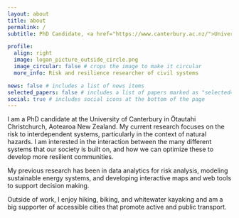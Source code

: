 ```yaml
---
layout: about
title: about
permalink: /
subtitle: PhD Candidate, <a href="https://www.canterbury.ac.nz/">University of Canterbury</a>

profile:
  align: right
  image: logan_picture_outside_circle.png
  image_circular: false # crops the image to make it circular
  more_info: Risk and resilience researcher of civil systems

news: false # includes a list of news items
selected_papers: false # includes a list of papers marked as "selected={true}"
social: true # includes social icons at the bottom of the page
---
```


I am a PhD candidate at the University of Canterbury in Ōtautahi Christchurch, Aotearoa New Zealand. My current research focuses on the risk to interdependent systems, particularly in the context of natural hazards. I am interested in the interaction between the many different systems that our society is built on, and how we can optimize these to develop more resilient communities.

My previous research has been in data analytics for risk analysis, modeling sustainable energy systems, and developing interactive maps and web tools to support decision making.

Outside of work, I enjoy hiking, biking, and whitewater kayaking and am a big supporter of accessible cities that promote active and public transport.

<!-- Write your biography here. Tell the world about yourself. Link to your favorite [subreddit](http://reddit.com). You can put a picture in, too. The code is already in, just name your picture `prof_pic.jpg` and put it in the `img/` folder.

Put your address / P.O. box / other info right below your picture. You can also disable any of these elements by editing `profile` property of the YAML header of your `_pages/about.md`. Edit `_bibliography/papers.bib` and Jekyll will render your [publications page](/al-folio/publications/) automatically.

Link to your social media connections, too. This theme is set up to use [Font Awesome icons](https://fontawesome.com/) and [Academicons](https://jpswalsh.github.io/academicons/), like the ones below. Add your Facebook, Twitter, LinkedIn, Google Scholar, or just disable all of them. -->
